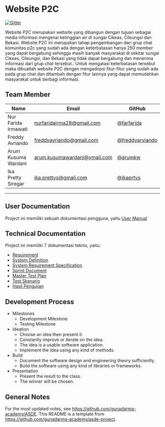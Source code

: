 # Website P2C

[![Gitter](https://badges.gitter.im/gunadarma-academy/asde-reborn.svg)](https://gitter.im/gunadarma-academy/asde-reborn?utm_source=badge&utm_medium=badge&utm_campaign=pr-badge)

Website P2C merupakan website yang dibangun dengan tujuan sebagai media informasi mengenai ketinggian air di sungai Cikeas, Cileungsi dan Bekasi. Website P2C ini merupakan tahap pengembangan dari grup chat komunitas p2c yang sudah ada dengan keterbatasan hanya 250 member yang dapat bergabung sehingga masih banyak masyarakat di sekitar sungai Cikeas, Cileungsi, dan Bekasi yang tidak dapat bergabung dan menerima informasi dari grup chat tersebut.. Untuk mengatasi keterbatasan tersebut maka dibuatlah website P2C dengan mengadopsi fitur-fitur yang sudah ada pada grup chat dan ditambah dengan fitur lainnya yang dapat memudahkan masyarakat untuk berbagi informasi. 


## Team Member

| Name   | Email              | GitHub |
|--------|--------------------|--------|
| Nur Farida Irmawati | nurfaridairma28@gmail.com | [@farfarida](https://github.com/farfarida)
| Freddy Avriando | freddyavriando@gmail.com | [@freddyarviando](https://github.com/freddyarviando)
| Arum Kusuma Wardani | arum.kusumawardani@ymail.com | [@arumkw](https://github.com/arumkw)
| Ika Pretty Siregar | ika.prettys@gmail.com | [@ikaprtys](https://github.com/ikaprtys)
--------------------------------------------------

## User Documentation
Project ini memiliki sebuah dokumentasi pengguna, yaitu [User Manual](https://github.com/gunadarma-academy/asde-reborn/blob/master/dokumentasi/user-manual/User%20Manual%20Pengunjung.pdf)

## Technical Documentation
Project ini memiliki 7 dokumentasi teknis, yaitu:
+ [Requirement](https://github.com/gunadarma-academy/asde-reborn/blob/master/dokumentasi/requirement.md)
+ [System Definition](https://github.com/gunadarma-academy/asde-reborn/blob/master/dokumentasi/SystemDefinitionP2C.pdf)
+ [System Requirement Specification](https://github.com/gunadarma-academy/asde-reborn/blob/master/dokumentasi/System%20Requirement%20Specification.pdf)
+ [Sprint Document](https://github.com/gunadarma-academy/asde-reborn/tree/master/dokumentasi/sprint-table)
+ [Master Test Plan](https://github.com/gunadarma-academy/asde-reborn-test/blob/master/master-test-plan/Master%20Test%20Plan%20P2C%20v1.1.pdf)
+ [Test Skenario](https://github.com/gunadarma-academy/asde-reborn-test/blob/master/SkenarioTestP2C.pdf)
+ [Hasil Pengujian](https://github.com/gunadarma-academy/asde-reborn-test/blob/master/TestReportP2C.pdf)

## Development Process

+ Milestones
  + Development Milestone
  + Testing Milestone
+ Ideation
  + Choose an idea then present it.
  + Constantly improve or iterate on the idea.
  + The idea is a usable software application.
  + Implement the idea using any kind of methods.
+ Build
  + Document the software design and engineering theory sufficiently.
  + Build the software using any kind of libraries or frameworks.
+ Presentation
  + Present the result to the class.
  + The winner will be chosen.


## General Notes

For the most updated notes, see <https://github.com/gunadarma-academy/ASDE>. This README is a template from <https://github.com/gunadarma-academy/asde-project>.
